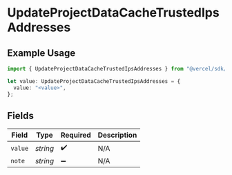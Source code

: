 # UpdateProjectDataCacheTrustedIpsAddresses

## Example Usage

```typescript
import { UpdateProjectDataCacheTrustedIpsAddresses } from "@vercel/sdk/models/operations/updateprojectdatacache.js";

let value: UpdateProjectDataCacheTrustedIpsAddresses = {
  value: "<value>",
};
```

## Fields

| Field              | Type               | Required           | Description        |
| ------------------ | ------------------ | ------------------ | ------------------ |
| `value`            | *string*           | :heavy_check_mark: | N/A                |
| `note`             | *string*           | :heavy_minus_sign: | N/A                |